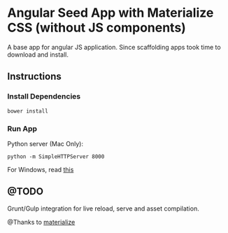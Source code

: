 # Angular Seed App with Materialize CSS (without JS components)

A base app for angular JS application. Since scaffolding apps took time to download and install.

## Instructions

### Install Dependencies
```
bower install
```
### Run App
Python server (Mac Only): 

```
python -m SimpleHTTPServer 8000
```

For Windows, read [this](http://stackoverflow.com/questions/17351016/set-up-python-simplehttpserver-on-windows)

## @TODO
Grunt/Gulp integration for live reload, serve and asset compilation.

@Thanks to [materialize](https://github.com/Dogfalo/materialize)

